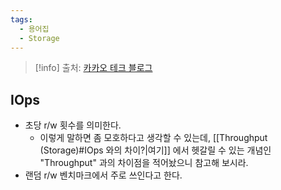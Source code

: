 ```yaml
---
tags:
  - 용어집
  - Storage
---
```

> [!info] 출처: [카카오 테크 블로그](https://tech.kakao.com/2016/07/14/coding-for-ssd-part-2)

## IOps

- 초당 r/w 횟수를 의미한다.
	- 이렇게 말하면 좀 모호하다고 생각할 수 있는데, [[Throughput (Storage)#IOps 와의 차이?|여기]] 에서 헷갈릴 수 있는 개념인 "Throughput" 과의 차이점을 적어놨으니 참고해 보시라.
- 랜덤 r/w 벤치마크에서 주로 쓰인다고 한다.